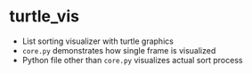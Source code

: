 # turtle_vis
 * List sorting visualizer with turtle graphics
 * `core.py` demonstrates how single frame is visualized
 * Python file other than `core.py` visualizes actual sort process
